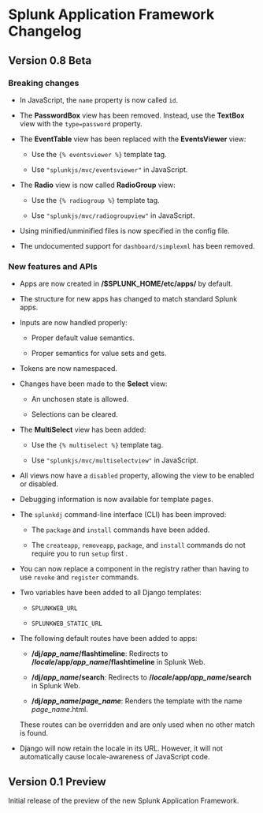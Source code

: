 # Splunk Application Framework Changelog

## Version 0.8 Beta

### Breaking changes

* In JavaScript, the `name` property is now called `id`.

* The **PasswordBox** view has been removed. Instead, use the **TextBox** view 
with the `type=password` property.

* The **EventTable** view has been replaced with the **EventsViewer** view:

    * Use the `{% eventsviewer %}` template tag.
  
    * Use `"splunkjs/mvc/eventsviewer"` in JavaScript. 
 
* The **Radio** view is now called **RadioGroup** view:

    * Use the `{% radiogroup %}` template tag.
  
    * Use `"splunkjs/mvc/radiogroupview"` in JavaScript.

* Using minified/unminified files is now specified in the config file. 

* The undocumented support for `dashboard/simplexml` has been removed. 



### New features and APIs

* Apps are now created in **/$SPLUNK_HOME/etc/apps/** by default. 

* The structure for new apps has changed to match standard Splunk apps.

* Inputs are now handled properly:

    * Proper default value semantics.

    * Proper semantics for value sets and gets.  

* Tokens are now namespaced. 

* Changes have been made to the **Select** view: 

    * An unchosen state is allowed. 

    * Selections can be cleared. 

* The **MultiSelect** view has been added: 

    * Use the `{% multiselect %}` template tag.

    * Use `"splunkjs/mvc/multiselectview"` in JavaScript.

* All views now have a `disabled` property, allowing the view to be enabled or 
disabled.

* Debugging information is now available for template pages.

* The `splunkdj` command-line interface (CLI) has been improved: 

    * The `package` and `install` commands have been added. 

    * The `createapp`, `removeapp`, `package`, and `install` commands do not 
    require you to run `setup` first .

* You can now replace a component in the registry rather than having to use 
`revoke` and `register` commands.

* Two variables have been added to all Django templates:

    * `SPLUNKWEB_URL`
        
    * `SPLUNKWEB_STATIC_URL`

* The following default routes have been added to apps:

    * **/dj/*app_name*/flashtimeline**: Redirects to 
    **/*locale*/app/*app_name*/flashtimeline** in Splunk Web. 
    
    * **/dj/*app_name*/search**: Redirects to 
    **/*locale*/app/*app_name*/search** in Splunk Web.

    * **/dj/*app_name*/*page_name***: Renders the template with the name 
    *page_name*.html.
    
  These routes can be overridden and are only used when no other match is found. 

* Django will now retain the locale in its URL. However, it will not automatically
cause locale-awareness of JavaScript code.

## Version 0.1 Preview

Initial release of the preview of the new Splunk Application Framework.
